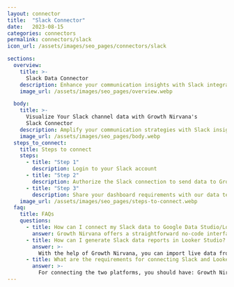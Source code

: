 ```yaml
---
layout: connector
title:  "Slack Connector"
date:   2023-08-15
categories: connectors
permalink: connectors/slack
icon_url: /assets/images/seo_pages/connectors/slack

sections:
  overview:
    title: >-
      Slack Data Connector
    description: Enhance your communication insights with Slack integration. Seamlessly merge communication data from Slack with Looker Studio's analytical capabilities, unlocking insights that shape collaboration strategies, team engagement, and operational excellence.
    image_url: /assets/images/seo_pages/overview.webp

  body:
    title: >-
      Visualize Your Slack channel data with Growth Nirvana's
      Slack Connector
    description: Amplify your communication strategies with Slack insights integrated into Looker Studio.
    image_url: /assets/images/seo_pages/body.webp
  steps_to_connect:
    title: Steps to connect
    steps:
      - title: "Step 1"
        description: Login to your Slack account
      - title: "Step 2"
        description: Authorize the Slack connection to send data to Growth Nirvana
      - title: "Step 3"
        description: Share your dashboard requirements with our data team. We will build the report for you.
    image_url: /assets/images/seo_pages/steps-to-connect.webp
  faq:
    title: FAQs
    questions:
      - title: How can I connect my Slack data to Google Data Studio/Looker Studio?
        answer: Growth Nirvana offers a straightforward no-code interface to connect to Slack data sources.
      - title: How can I generate Slack data reports in Looker Studio?
        answer: >-
          With the help of Growth Nirvana, you can import live data from Slack into Looker Studio. These data can be viewed in charts, tables, and dashboards to generate branded reports that can be shared instantly.
      - title: What are the requirements for connecting Slack and Looker Studio?
        answer: >-
          For connecting the two platforms, you should have: Growth Nirvana Account and Slack Ads Account
---
```

